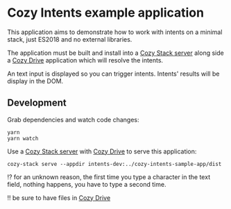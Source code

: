 # Cozy Intents example application

This application aims to demonstrate how to work with intents on a minimal stack, just ES2018 and no external libraries.

The application must be built and install into a [Cozy Stack server](https://github.com/cozy/cozy-stack) along side a [Cozy Drive](https://github.com/cozy/cozy-drive) application which will resolve the intents.

An text input is displayed so you can trigger intents. Intents' results will be display in the DOM.

## Development

Grab dependencies and watch code changes:

```
yarn
yarn watch
```

Use a [Cozy Stack server](https://github.com/cozy/cozy-stack) with [Cozy Drive](https://github.com/cozy/cozy-drive) to serve this application:

```
cozy-stack serve --appdir intents-dev:../cozy-intents-sample-app/dist
```

⁉️ for an unknown reason, the first time you type a character in the text field, nothing happens, you have to type a second time.

‼️ be sure to have files in [Cozy Drive](https://github.com/cozy/cozy-drive)
